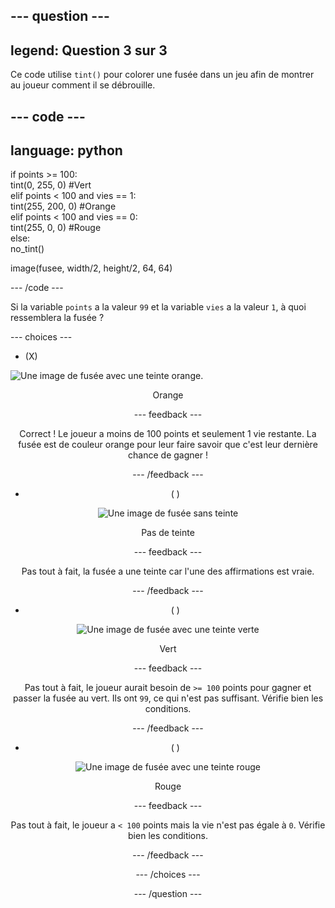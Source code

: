 --- question ---
---
legend: Question 3 sur 3
---

Ce code utilise `tint()` pour colorer une fusée dans un jeu afin de montrer au joueur comment il se débrouille.

--- code ---
---
language: python
---

if points >= 100:    
    tint(0, 255, 0) #Vert   
elif points < 100 and vies == 1:   
    tint(255, 200, 0) #Orange    
elif points < 100 and vies == 0:     
    tint(255, 0, 0) #Rouge     
else:      
    no_tint()

image(fusee, width/2, height/2, 64, 64)

--- /code ---

Si la variable `points` a la valeur `99` et la variable `vies` a la valeur `1`, à quoi ressemblera la fusée ?

--- choices ---

- (X)

![Une image de fusée avec une teinte orange.](images/rocket_amber.png) <div style="text-align: center;">Orange

 --- feedback ---

 Correct ! Le joueur a moins de 100 points et seulement 1 vie restante. La fusée est de couleur orange pour leur faire savoir que c'est leur dernière chance de gagner !

 --- /feedback ---

- ( )

![Une image de fusée sans teinte](images/rocket_original.png) <div style="text-align: center;">Pas de teinte

 --- feedback ---

 Pas tout à fait, la fusée a une teinte car l'une des affirmations est vraie.

 --- /feedback ---

- ( )

![Une image de fusée avec une teinte verte](images/rocket_green.png) <div style="text-align: center;">Vert

 --- feedback ---

 Pas tout à fait, le joueur aurait besoin de `>= 100` points pour gagner et passer la fusée au vert. Ils ont `99`, ce qui n'est pas suffisant. Vérifie bien les conditions.

 --- /feedback ---

- ( )

![Une image de fusée avec une teinte rouge](images/rocket_red.png) <div style="text-align: center;">Rouge

 --- feedback ---

 Pas tout à fait, le joueur a `< 100` points mais la vie n'est pas égale à `0`. Vérifie bien les conditions.

 --- /feedback ---

--- /choices ---

--- /question ---
